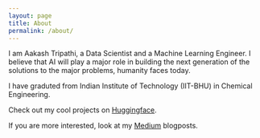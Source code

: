 ```yaml
---
layout: page
title: About
permalink: /about/
---
```


I am Aakash Tripathi, a Data Scientist and a Machine Learning Engineer. I believe that AI will play a major role in building the next generation of the solutions to the major problems, humanity faces today.

I have graduted from Indian Institute of Technology (IIT-BHU) in Chemical Engineering.

Check out my cool projects on [Huggingface](https://huggingface.co/aakasht).

If you are more interested, look at my [Medium](https://medium.com/@aakashtripathi0612) blogposts.
